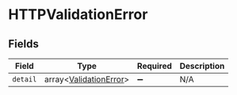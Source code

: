 # HTTPValidationError


## Fields

| Field                                           | Type                                            | Required                                        | Description                                     |
| ----------------------------------------------- | ----------------------------------------------- | ----------------------------------------------- | ----------------------------------------------- |
| `detail`                                        | array<[ValidationError](../ValidationError.md)> | :heavy_minus_sign:                              | N/A                                             |